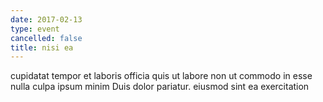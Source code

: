 ```yaml
---
date: 2017-02-13
type: event
cancelled: false
title: nisi ea
---
```

cupidatat tempor et laboris officia quis ut labore non ut commodo in esse nulla culpa ipsum minim Duis dolor pariatur. eiusmod sint ea exercitation